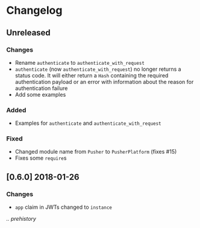 # Changelog

## Unreleased

### Changes

- Rename `authenticate` to `authenticate_with_request`
- `authenticate` (now `authenticate_with_request`) no longer returns a status code. It will either return a `Hash` containing the required authentication payload or an error with information about the reason for authentication failure
- Add some examples

### Added

- Examples for `authenticate` and `authenticate_with_request`

### Fixed

- Changed module name from `Pusher` to `PusherPlatform` (fixes #15)
- Fixes some `require`s

## [0.6.0] 2018-01-26

### Changes

- `app` claim in JWTs changed to `instance`

_.. prehistory_
